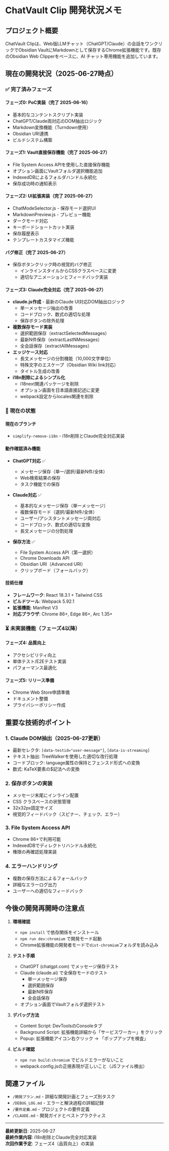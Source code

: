 # ChatVault Clip 開発状況メモ

## プロジェクト概要
ChatVault Clipは、Web版LLMチャット（ChatGPT/Claude）の会話をワンクリックでObsidian VaultにMarkdownとして保存するChrome拡張機能です。既存のObsidian Web Clipperをベースに、AI チャット専用機能を追加しています。

## 現在の開発状況（2025-06-27時点）

### ✅ 完了済みフェーズ

#### フェーズ0: PoC実装（完了 2025-06-16）
- 基本的なコンテントスクリプト実装
- ChatGPT/Claude両対応のDOM抽出ロジック
- Markdown変換機能（Turndown使用）
- Obsidian URI連携
- ビルドシステム構築

#### フェーズ1: Vault直接保存機能（完了 2025-06-27）
- File System Access APIを使用した直接保存機能
- オプション画面にVaultフォルダ選択機能追加
- IndexedDBによるフォルダハンドル永続化
- 保存成功時の通知表示

#### フェーズ2: UI拡張実装（完了 2025-06-27）
- ChatModeSelector.js - 保存モード選択UI
- MarkdownPreview.js - プレビュー機能
- ダークモード対応
- キーボードショートカット実装
- 保存履歴表示
- テンプレートカスタマイズ機能

#### バグ修正（完了 2025-06-27）
- 保存ボタンクリック時の視覚的バグ修正
  - インラインスタイルからCSSクラスベースに変更
  - 適切なアニメーションとフィードバック実装

#### フェーズ3: Claude完全対応（完了 2025-06-27）
- **claude.js作成** - 最新のClaude UI対応DOM抽出ロジック
  - 単一メッセージ抽出の改善
  - コードブロック、数式の適切な処理
  - 保存ボタンの除外処理
- **複数保存モード実装**
  - 選択範囲保存（extractSelectedMessages）
  - 最新N件保存（extractLastNMessages）
  - 全会話保存（extractAllMessages）
- **エッジケース対応**
  - 長文メッセージの分割機能（10,000文字単位）
  - 特殊文字のエスケープ（Obsidian Wiki link対応）
  - タイトル生成の改善
- **i18n削除によるシンプル化**
  - i18next関連パッケージを削除
  - オプション画面を日本語直接記述に変更
  - webpack設定からlocales関連を削除

### 🔄 現在の状態

#### 現在のブランチ
- `simplify-remove-i18n` - i18n削除とClaude完全対応実装

#### 動作確認済み機能
- **ChatGPT対応** ✅
  - メッセージ保存（単一/選択/最新N件/全体）
  - Web検索結果の保存
  - タスク機能での保存
  
- **Claude対応** ✅
  - 基本的なメッセージ保存（単一メッセージ）
  - 複数保存モード（選択/最新N件/全体）
  - ユーザー/アシスタントメッセージ両対応
  - コードブロック、数式の適切な変換
  - 長文メッセージの分割処理
  
- **保存方法** ✅
  - File System Access API（第一選択）
  - Chrome Downloads API
  - Obsidian URI（Advanced URI）
  - クリップボード（フォールバック）

#### 技術仕様
- **フレームワーク**: React 18.3.1 + Tailwind CSS
- **ビルドツール**: Webpack 5.92.1
- **拡張機能**: Manifest V3
- **対応ブラウザ**: Chrome 86+, Edge 86+, Arc 1.35+

### ⏳ 未実装機能（フェーズ4以降）

#### フェーズ4: 品質向上
- アクセシビリティ向上
- 単体テスト/E2Eテスト実装
- パフォーマンス最適化

#### フェーズ5: リリース準備
- Chrome Web Store申請準備
- ドキュメント整備
- プライバシーポリシー作成

## 重要な技術的ポイント

### 1. Claude DOM抽出（2025-06-27更新）
- 最新セレクタ: `[data-testid="user-message"]`, `[data-is-streaming]`
- テキスト抽出: TreeWalkerを使用した適切な改行処理
- コードブロック: language属性の保持とフェンスド形式への変換
- 数式: KaTeX要素の$記法への変換

### 2. 保存ボタンの実装
- メッセージ末尾にインライン配置
- CSS クラスベースの状態管理
- 32x32px固定サイズ
- 視覚的フィードバック（スピナー、チェック、エラー）

### 3. File System Access API
- Chrome 86+で利用可能
- IndexedDBでディレクトリハンドル永続化
- 権限の再確認処理実装

### 4. エラーハンドリング
- 複数の保存方法によるフォールバック
- 詳細なエラーログ出力
- ユーザーへの適切なフィードバック

## 今後の開発再開時の注意点

1. **環境確認**
   - `npm install` で依存関係をインストール
   - `npm run dev:chromium` で開発モード起動
   - Chrome拡張機能の開発者モードで`dist-chromium`フォルダを読み込み

2. **テスト手順**
   - ChatGPT (chatgpt.com) でメッセージ保存テスト
   - Claude (claude.ai) で全保存モードのテスト
     - 単一メッセージ保存
     - 選択範囲保存
     - 最新N件保存
     - 全会話保存
   - オプション画面でVaultフォルダ選択テスト

3. **デバッグ方法**
   - Content Script: DevToolsのConsoleタブ
   - Background Script: 拡張機能詳細から「サービスワーカー」をクリック
   - Popup: 拡張機能アイコン右クリック → 「ポップアップを検査」

4. **ビルド確認**
   - `npm run build:chromium` でビルドエラーがないこと
   - webpack.config.jsの正規表現が正しいこと（JSファイル検出）

## 関連ファイル
- `/開発プラン.md` - 詳細な開発計画とフェーズ別タスク
- `/DEBUG_LOG.md` - エラーと解決過程の詳細記録
- `/要件定義.md` - プロジェクトの要件定義
- `/CLAUDE.md` - 開発ガイドとベストプラクティス

---

**最終更新日**: 2025-06-27  
**最終作業内容**: i18n削除とClaude完全対応実装  
**次回作業予定**: フェーズ4（品質向上）の実装